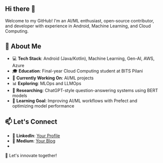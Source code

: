 ## Hi there 👋

Welcome to my GitHub! I'm an AI/ML enthusiast, open-source contributor, and developer with experience in Android, Machine Learning, and Cloud Computing.

## 🚀 About Me
- 💻 **Tech Stack**: Android (Java/Kotlin), Machine Learning, Gen-AI, AWS, Azure
- 🎓 **Education**: Final-year Cloud Computing student at BITS Pilani
- 🏢 **Currently Working On**: AI/ML projects
- 📊 **Exploring**: MLOps and LLMOps
- 🔬 **Researching**: ChatGPT-style question-answering systems using BERT models
- 📖 **Learning Goal**: Improving AI/ML workflows with Prefect and optimizing model performance

## 📫 Let's Connect
- 💼 **LinkedIn**: [Your Profile](https://www.linkedin.com/in/krunal3kapadiya/)
- 📝 **Medium**: [Your Blog](https://krunal3kapadiya.medium.com/)
- 
🚀 Let's innovate together!
